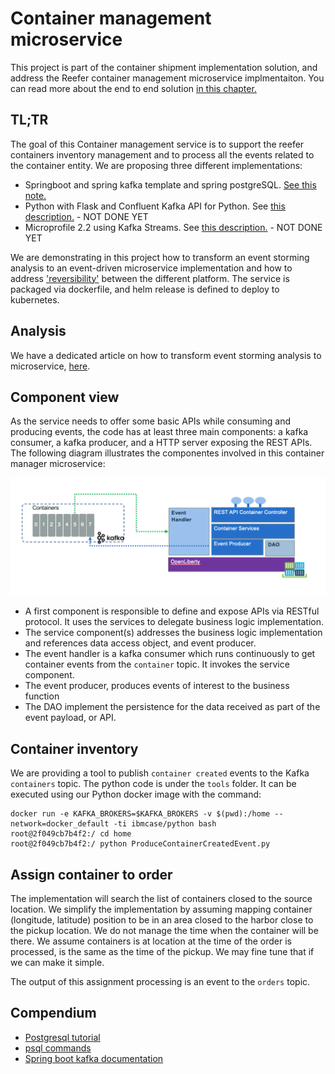 # Container management microservice

This project is part of the container shipment implementation solution, and address the Reefer container management microservice implmentaiton. You can read more about the end to end solution [in this chapter.](https://ibm-cloud-architecture.github.io/refarch-kc/)

## TL;TR

The goal of this Container management service is to support the reefer containers inventory management and to process all the events related to the container entity. We are proposing three different implementations:

* Springboot and spring kafka template and spring postgreSQL. [See this note.](./springboot/README.md)
* Python with Flask and Confluent Kafka API for Python. See [this description.](./flask/README.md) - NOT DONE YET
* Microprofile 2.2 using Kafka Streams. See [this description.](./kstreams/README.md) - NOT DONE YET

We are demonstrating in this project how to transform an event storming analysis to an event-driven microservice implementation and how to address ['reversibility'](https://www.ibm.com/cloud/garage/practices/run/reversibility-in-the-cloud) between the different platform. The service is packaged via dockerfile, and helm release is defined to deploy to kubernetes.

## Analysis

We have a dedicated article on how to transform event storming analysis to microservice, [here](ES2DDD2MS). 

## Component view

As the service needs to offer some basic APIs while consuming and producing events, the code has at least three main components: a kafka consumer, a kafka producer, and a HTTP server exposing the REST APIs. The following diagram illustrates the componentes involved in this container manager microservice:

![](comp-view.png)

* A first component is responsible to define and expose APIs via RESTful protocol. It uses the services to delegate business logic implementation.
* The service component(s) addresses the business logic implementation and references data access object, and event producer.
* The event handler is a kafka consumer which runs continuously to get container events from the `container` topic. It invokes the service component.
* The event producer, produces events of interest to the business function
* The DAO implement the persistence for the data received as part of the event payload, or API.

## Container inventory

We are providing a tool to publish `container created` events to the Kafka `containers` topic. The python code is under the `tools` folder. It can be executed using our Python docker image with the command:

```shell
docker run -e KAFKA_BROKERS=$KAFKA_BROKERS -v $(pwd):/home --network=docker_default -ti ibmcase/python bash
root@2f049cb7b4f2:/ cd home
root@2f049cb7b4f2:/ python ProduceContainerCreatedEvent.py 
```


## Assign container to order

The implementation will search the list of containers closed to the source location. We simplify the implementation by assuming mapping container (longitude, latitude) position to be in an area closed to the harbor close to the pickup location. We do not manage the time when the container will be there. We assume containers is at location at the time of the order is processed, is the same as the time of the pickup. We may fine tune that if we can make it simple.

The output of this assignment processing is an event to the `orders` topic.


## Compendium

* [Postgresql tutorial](http://postgresguide.com/sql/select.html)
* [psql commands](https://www.postgresql.org/docs/9.2/app-psql.html)
* [Spring boot kafka documentation](https://docs.spring.io/spring-kafka/reference/)


